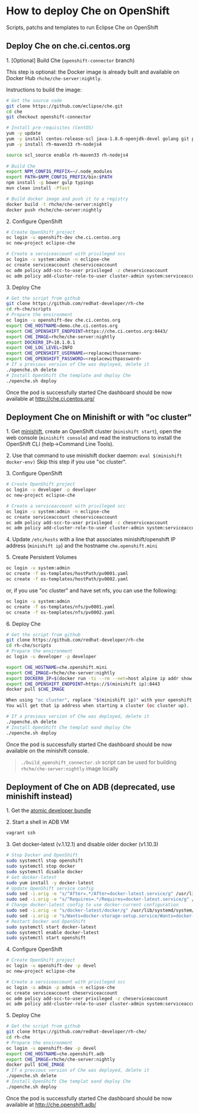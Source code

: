 # How to deploy Che on OpenShift
Scripts, patchs and templates to run Eclipse Che on OpenShift

## Deploy Che on che.ci.centos.org

1\. [Optional] Build Che (`openshift-connector` branch) 

This step is optional: the Docker image is already built and available on Docker Hub `rhche/che-server:nightly`.

Instructions to build the image:

```sh
# Get the source code 
git clone https://github.com/eclipse/che.git
cd che
git checkout openshift-connector

# Install pre-requisites (CentOS)
yum -y update
yum -y install centos-release-scl java-1.8.0-openjdk-devel golang git patch
yum -y install rh-maven33 rh-nodejs4

source scl_source enable rh-maven33 rh-nodejs4
 
# Build Che 
export NPM_CONFIG_PREFIX=~/.node_modules
export PATH=$NPM_CONFIG_PREFIX/bin:$PATH
npm install -g bower gulp typings
mvn clean install -Pfast

# Build docker image and push it to a registry
docker build -t rhche/che-server:nightly
docker push rhche/che-server:nightly
```

2\. Configure OpenShift

```sh
# Create OpenShift project
oc login -u openshift-dev che.ci.centos.org
oc new-project eclipse-che

# Create a serviceaccount with privileged scc
oc login -u system:admin -n eclipse-che
oc create serviceaccount cheserviceaccount
oc adm policy add-scc-to-user privileged -z cheserviceaccount
oc adm policy add-cluster-role-to-user cluster-admin system:serviceaccount:eclipse-che:cheserviceaccount
```

3\. Deploy Che

```sh
# Get the script from github
git clone https://github.com/redhat-developer/rh-che
cd rh-che/scripts
# Prepare the environment
oc login -u openshift-dev che.ci.centos.org
export CHE_HOSTNAME=demo.che.ci.centos.org
export CHE_OPENSHIFT_ENDPOINT=https://che.ci.centos.org:8443/
export CHE_IMAGE=rhche/che-server:nightly
export DOCKER0_IP=10.1.0.1
export CHE_LOG_LEVEL=INFO
export CHE_OPENSHIFT_USERNAME=<replacewithusername>
export CHE_OPENSHIFT_PASSWORD=<replacewithpassword>
# If a previous version of Che was deployed, delete it
./openche.sh delete
# Install OpenShift Che template and deploy Che 
./openche.sh deploy
```
Once the pod is successfully started Che dashboard should be now available at http://che.ci.centos.org/


## Deployment Che on Minishift or with "oc cluster"

1\. Get [minishift](https://github.com/minishift/minishift#installation), create an OpenShift cluster (`minishift start`), open the web console (`minishift console`) and read the instructions to install the OpenShift CLI (help->Command Line Tools).

2\. Use that command to use minishift docker daemon: `eval $(minishift docker-env)`
Skip this step if you use "oc cluster".

3\. Configure OpenShift

```sh
# Create OpenShift project
oc login -u developer -p developer
oc new-project eclipse-che

# Create a serviceaccount with privileged scc
oc login -u system:admin -n eclipse-che
oc create serviceaccount cheserviceaccount
oc adm policy add-scc-to-user privileged -z cheserviceaccount
oc adm policy add-cluster-role-to-user cluster-admin system:serviceaccount:eclipse-che:cheserviceaccount
```

4\. Update `/etc/hosts` with a line that associates minishift/openshift IP address (`minishift ip`) and the hostname `che.openshift.mini`

5\. Create Persistent Volumes

```sh
oc login -u system:admin
oc create -f os-templates/hostPath/pv0001.yaml
oc create -f os-templates/hostPath/pv0002.yaml
```

or, if you use "oc cluster" and have set nfs, you can use the following:

```sh
oc login -u system:admin
oc create -f os-templates/nfs/pv0001.yaml
oc create -f os-templates/nfs/pv0002.yaml
```

6\. Deploy Che

```sh
# Get the script from github
git clone https://github.com/redhat-developer/rh-che
cd rh-che/scripts
# Prepare the environment
oc login -u developer -p developer

export CHE_HOSTNAME=che.openshift.mini
export CHE_IMAGE=rhche/che-server:nightly
export DOCKER0_IP=$(docker run -ti --rm --net=host alpine ip addr show docker0 | grep "inet\b" | awk '{print $2}' | cut -d/ -f1)
export CHE_OPENSHIFT_ENDPOINT=https://$(minishift ip):8443
docker pull $CHE_IMAGE

When using "oc cluster", replace "$(minishift ip)" with your openshift ip.
You will get that ip address when starting a cluster (oc cluster up).

# If a previous version of Che was deployed, delete it
./openche.sh delete
# Install OpenShift Che templat eand deploy Che 
./openche.sh deploy
```
Once the pod is successfully started Che dashboard should be now available on the minishift console.

>`./build_openshift_connector.sh` script can be used for building `rhche/che-server:nightly` image locally

## Deployment of Che on ADB (deprecated, use minishift instead)

1\. Get the [atomic developer bundle](https://github.com/projectatomic/adb-atomic-developer-bundle#how-do-i-install-and-run-adb)

2\. Start a shell in ADB VM

```sh
vagrant ssh
```

3\. Get docker-latest (v.1.12.1) and disable older docker (v1.10.3)

```sh
# Stop Docker and OpenShift
sudo systemctl stop openshift
sudo systemctl stop docker
sudo systemctl disable docker
# Get docker-latest
sudo yum install -y docker-latest
# Update OpenShift service config
sudo sed -i.orig -e "s/^After=.*/After=docker-latest.service/g" /usr/lib/systemd/system/openshift.service
sudo sed -i.orig -e "s/^Requires=.*/Requires=docker-latest.service/g" /usr/lib/systemd/system/openshift.service
# Change docker-latest config to use docker-current configuration
sudo sed -i.orig -e "s/docker-latest/docker/g" /usr/lib/systemd/system/docker-latest.service
sudo sed -i.orig -e "s/Wants=docker-storage-setup.service/Wants=docker-latest-storage-setup.service/g" /usr/lib/systemd/system/docker-latest.service
# Restart Docker and OpenShift
sudo systemctl start docker-latest
sudo systemctl enable docker-latest
sudo systemctl start openshift
```

4\. Configure OpenShift

```sh
# Create OpenShift project
oc login -u openshift-dev -p devel
oc new-project eclipse-che

# Create a serviceaccount with privileged scc
oc login -u admin -p admin -n eclipse-che
oc create serviceaccount cheserviceaccount
oc adm policy add-scc-to-user privileged -z cheserviceaccount
oc adm policy add-cluster-role-to-user cluster-admin system:serviceaccount:eclipse-che:cheserviceaccount
```

5\. Deploy Che

```sh
# Get the script from github
git clone https://github.com/redhat-developer/rh-che/
cd rh-che
# Prepare the environment
oc login -u openshift-dev -p devel
export CHE_HOSTNAME=che.openshift.adb
export CHE_IMAGE=rhche/che-server:nightly
docker pull $CHE_IMAGE
# If a previous version of Che was deployed, delete it
./openche.sh delete
# Install OpenShift Che templat eand deploy Che 
./openche.sh deploy
```
Once the pod is successfully started Che dashboard should be now available at http://che.openshift.adb/

